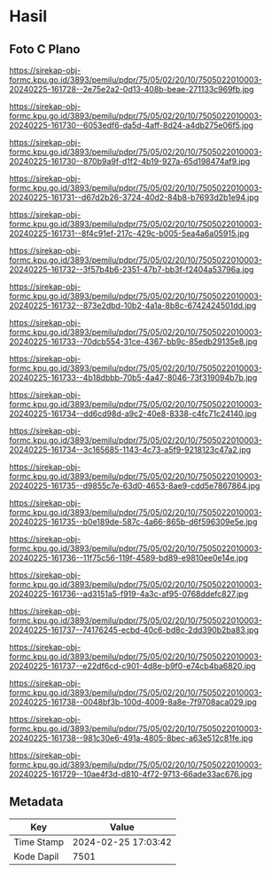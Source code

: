 # Hasil

## Foto C Plano

https://sirekap-obj-formc.kpu.go.id/3893/pemilu/pdpr/75/05/02/20/10/7505022010003-20240225-161728--2e75e2a2-0d13-408b-beae-271133c969fb.jpg

https://sirekap-obj-formc.kpu.go.id/3893/pemilu/pdpr/75/05/02/20/10/7505022010003-20240225-161730--6053edf6-da5d-4aff-8d24-a4db275e06f5.jpg

https://sirekap-obj-formc.kpu.go.id/3893/pemilu/pdpr/75/05/02/20/10/7505022010003-20240225-161730--870b9a9f-d1f2-4b19-927a-65d198474af9.jpg

https://sirekap-obj-formc.kpu.go.id/3893/pemilu/pdpr/75/05/02/20/10/7505022010003-20240225-161731--d67d2b26-3724-40d2-84b8-b7693d2b1e94.jpg

https://sirekap-obj-formc.kpu.go.id/3893/pemilu/pdpr/75/05/02/20/10/7505022010003-20240225-161731--8f4c91ef-217c-429c-b005-5ea4a6a05915.jpg

https://sirekap-obj-formc.kpu.go.id/3893/pemilu/pdpr/75/05/02/20/10/7505022010003-20240225-161732--3f57b4b6-2351-47b7-bb3f-f2404a53796a.jpg

https://sirekap-obj-formc.kpu.go.id/3893/pemilu/pdpr/75/05/02/20/10/7505022010003-20240225-161732--873e2dbd-10b2-4a1a-8b8c-6742424501dd.jpg

https://sirekap-obj-formc.kpu.go.id/3893/pemilu/pdpr/75/05/02/20/10/7505022010003-20240225-161733--70dcb554-31ce-4367-bb9c-85edb29135e8.jpg

https://sirekap-obj-formc.kpu.go.id/3893/pemilu/pdpr/75/05/02/20/10/7505022010003-20240225-161733--4b18dbbb-70b5-4a47-8046-73f319094b7b.jpg

https://sirekap-obj-formc.kpu.go.id/3893/pemilu/pdpr/75/05/02/20/10/7505022010003-20240225-161734--dd6cd98d-a9c2-40e8-8338-c4fc71c24140.jpg

https://sirekap-obj-formc.kpu.go.id/3893/pemilu/pdpr/75/05/02/20/10/7505022010003-20240225-161734--3c165685-1143-4c73-a5f9-9218123c47a2.jpg

https://sirekap-obj-formc.kpu.go.id/3893/pemilu/pdpr/75/05/02/20/10/7505022010003-20240225-161735--d9855c7e-63d0-4653-8ae9-cdd5e7867864.jpg

https://sirekap-obj-formc.kpu.go.id/3893/pemilu/pdpr/75/05/02/20/10/7505022010003-20240225-161735--b0e189de-587c-4a66-865b-d6f596309e5e.jpg

https://sirekap-obj-formc.kpu.go.id/3893/pemilu/pdpr/75/05/02/20/10/7505022010003-20240225-161736--11f75c56-119f-4589-bd89-e9810ee0e14e.jpg

https://sirekap-obj-formc.kpu.go.id/3893/pemilu/pdpr/75/05/02/20/10/7505022010003-20240225-161736--ad3151a5-f919-4a3c-af95-0768ddefc827.jpg

https://sirekap-obj-formc.kpu.go.id/3893/pemilu/pdpr/75/05/02/20/10/7505022010003-20240225-161737--74176245-ecbd-40c6-bd8c-2dd390b2ba83.jpg

https://sirekap-obj-formc.kpu.go.id/3893/pemilu/pdpr/75/05/02/20/10/7505022010003-20240225-161737--e22df6cd-c901-4d8e-b9f0-e74cb4ba6820.jpg

https://sirekap-obj-formc.kpu.go.id/3893/pemilu/pdpr/75/05/02/20/10/7505022010003-20240225-161738--0048bf3b-100d-4009-8a8e-7f9708aca029.jpg

https://sirekap-obj-formc.kpu.go.id/3893/pemilu/pdpr/75/05/02/20/10/7505022010003-20240225-161738--981c30e6-491a-4805-8bec-a63e512c81fe.jpg

https://sirekap-obj-formc.kpu.go.id/3893/pemilu/pdpr/75/05/02/20/10/7505022010003-20240225-161729--10ae4f3d-d810-4f72-9713-66ade33ac676.jpg


## Metadata

| Key        | Value               |
| ---------- | ------------------- |
| Time Stamp | 2024-02-25 17:03:42 |
| Kode Dapil | 7501                |



